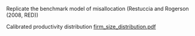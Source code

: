 Replicate the benchmark model of misallocation (Restuccia and Rogerson (2008, RED))

Calibrated productivity distribution [firm_size_distribution.pdf](figures/firm_size_distribution.pdf) 